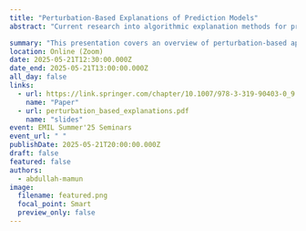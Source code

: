 ```yaml
---
title: "Perturbation-Based Explanations of Prediction Models"
abstract: "Current research into algorithmic explanation methods for predictive models can be divided into two main approaches: gradient-based approaches limited to neural networks and more general perturbation-based approaches which can be used with arbitrary prediction models. We present an overview of perturbation-based approaches, with focus on the most popular methods (EXPLAIN, IME, LIME). These methods support explanation of individual predictions but can also visualize the model as a whole. We describe their working principles, how they handle computational complexity, their visualizations as well as their advantages and disadvantages. We illustrate practical issues and challenges in applying the explanation methodology in a business context on a practical use case of B2B sales forecasting in a company. We demonstrate how explanations can be used as a what-if analysis tool to answer relevant business questions."

summary: "This presentation covers an overview of perturbation-based approaches, as well as evaluation methods of explanations."
location: Online (Zoom)
date: 2025-05-21T12:30:00.000Z
date_end: 2025-05-21T13:00:00.000Z
all_day: false
links:
  - url: https://link.springer.com/chapter/10.1007/978-3-319-90403-0_9
    name: "Paper"
  - url: perturbation_based_explanations.pdf
    name: "slides"
event: EMIL Summer'25 Seminars
event_url: " "
publishDate: 2025-05-21T20:00:00.000Z
draft: false
featured: false
authors:
  - abdullah-mamun
image:
  filename: featured.png
  focal_point: Smart
  preview_only: false
---
```

